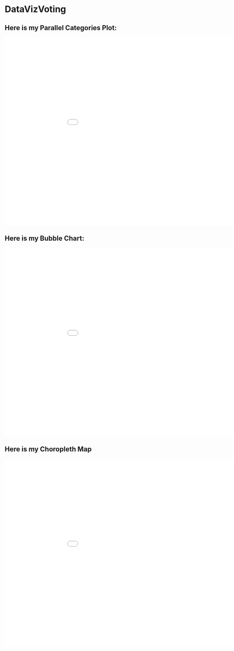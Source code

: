 # DataVizVoting
<!DOCTYPE html>
<html>
    <head>
        <title>Interacting-With-Data</title>
    </head>
    <body>
    	<h2>Here is my Parallel Categories Plot: </h2> 
        <iframe src = "categrories.html"  width = "1000px"
        height="600px" frameBorder = "0"> </iframe><br>
        <h2>Here is my Bubble Chart: </h2> 
        <iframe src = "bubble.html"  width = "1000px"
        height="600px" frameBorder = "0"> </iframe>
        <h2>Here is my Choropleth Map </h2> 
        <iframe src = "map.html"  width = "1000px"
        height="600px" frameBorder = "0"> </iframe>
    </body>

</html>
